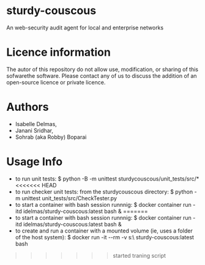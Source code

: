 # sturdy-couscous
An web-security audit agent for local and enterprise networks

# Licence information
The autor of this repository do not allow use, modification, or sharing of this sofwarethe software. Please contact any of us to discuss the addition of an open-source licence or private licence.

# Authors
* Isabelle Delmas, 
* Janani Sridhar, 
* Sohrab (aka Robby) Boparai

# Usage Info
* to run unit tests: $ python -B -m unittest sturdycouscous/unit_tests/src/*
<<<<<<< HEAD
* to run checker unit tests: from the sturdycouscous directory: $ python -m unittest unit_tests/src/CheckTester.py
* to start a container with bash session runnnig: $ docker container run -itd idelmas/sturdy-couscous:latest bash &
=======
* to start a container with bash session runnnig: $ docker container run -itd idelmas/sturdy-couscous:latest bash &
* to create and run a container with a mounted volume (ie, uses a folder of the host system): $ docker run -it --rm -v <path to folder> s:\ sturdy-couscous:latest bash
>>>>>>> started traning script
